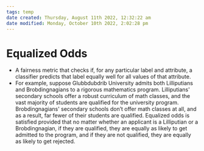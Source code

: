 ```yaml
---
tags: temp
date created: Thursday, August 11th 2022, 12:32:22 am
date modified: Monday, October 10th 2022, 2:02:28 pm
---
```


# Equalized Odds
- A fairness metric that checks if, for any particular label and attribute, a classifier predicts that label equally well for all values of that attribute.
- For example, suppose Glubbdubdrib University admits both Lilliputians and Brobdingnagians to a rigorous mathematics program. Lilliputians' secondary schools offer a robust curriculum of math classes, and the vast majority of students are qualified for the university program. Brobdingnagians' secondary schools don’t offer math classes at all, and as a result, far fewer of their students are qualified. Equalized odds is satisfied provided that no matter whether an applicant is a Lilliputian or a Brobdingnagian, if they are qualified, they are equally as likely to get admitted to the program, and if they are not qualified, they are equally as likely to get rejected.

